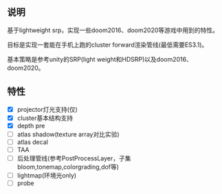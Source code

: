 ## 说明

基于lightweight srp，实现一些doom2016、doom2020等游戏中用到的特性。

目标是实现一套能在手机上跑的cluster forward渲染管线(最低需要ES3.1)。

基本策略是参考unity的SRP(light weight和HDSRP)以及doom2016、doom2020。

## 特性

- [x] projector灯光支持(仅)
- [x] cluster基本结构支持
- [x] depth pre
- [ ] atlas shadow(texture array对比实验)
- [ ] atlas decal
- [ ] TAA
- [ ] 后处理管线(参考PostProcessLayer，子集bloom,tonemap,colorgrading,dof等)
- [ ] lightmap(环境光only)
- [ ] probe